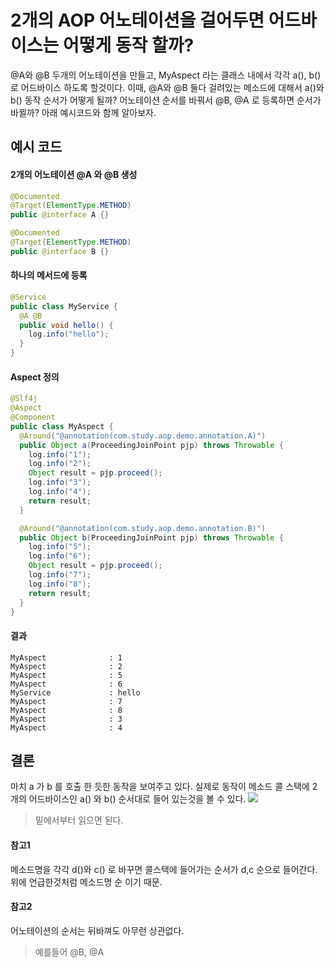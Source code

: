 2개의 AOP 어노테이션을 걸어두면 어드바이스는 어떻게 동작 할까?
===

@A와 @B 두개의 어노테이션을 만들고, MyAspect 라는 클래스 내에서 각각 a(), b() 로 어드바이스 하도록 할것이다.
이때, @A와 @B 둘다 걸려있는 메소드에 대해서 a()와 b() 동작 순서가 어떻게 될까?
어노테이션 순서를 바꿔서 @B, @A 로 등록하면 순서가 바뀔까?
아래 예시코드와 함께 알아보자.



## 예시 코드

#### 2개의 어노테이션 @A 와 @B 생성
```java
@Documented
@Target(ElementType.METHOD)
public @interface A {}

@Documented
@Target(ElementType.METHOD)
public @interface B {}
```

#### 하나의 메서드에 등록
```java
@Service
public class MyService {
  @A @B
  public void hello() {
    log.info("hello");
  }
}
```
#### Aspect 정의
```java
@Slf4j
@Aspect
@Component
public class MyAspect {
  @Around("@annotation(com.study.aop.demo.annotation.A)")
  public Object a(ProceedingJoinPoint pjp) throws Throwable {
    log.info("1");
    log.info("2");
    Object result = pjp.proceed();
    log.info("3");
    log.info("4");
    return result;
  }

  @Around("@annotation(com.study.aop.demo.annotation.B)")
  public Object b(ProceedingJoinPoint pjp) throws Throwable {
    log.info("5");
    log.info("6");
    Object result = pjp.proceed();
    log.info("7");
    log.info("8");
    return result;
  }
}
```

#### 결과
```
MyAspect              : 1
MyAspect              : 2
MyAspect              : 5
MyAspect              : 6
MyService             : hello
MyAspect              : 7
MyAspect              : 8
MyAspect              : 3
MyAspect              : 4
```

## 결론
마치 a 가 b 를 호출 한 듯한 동작을 보여주고 있다.
실제로 동작이 메소드 콜 스택에 2개의 어드바이스인 a() 와 b() 순서대로 들어 있는것을 볼 수 있다.
![](https://i.imgur.com/hHnRA5t.png)
> 밑에서부터 읽으면 된다.


#### 참고1 
메소드명을 각각 d()와 c() 로 바꾸면 콜스택에 들어가는 순서가 d,c 순으로 들어간다. 위에 언급한것처럼 메소드명 순 이기 때문.

#### 참고2
어노테이션의 순서는 뒤바껴도 아무런 상관없다. 
> 예를들어 @B, @A
